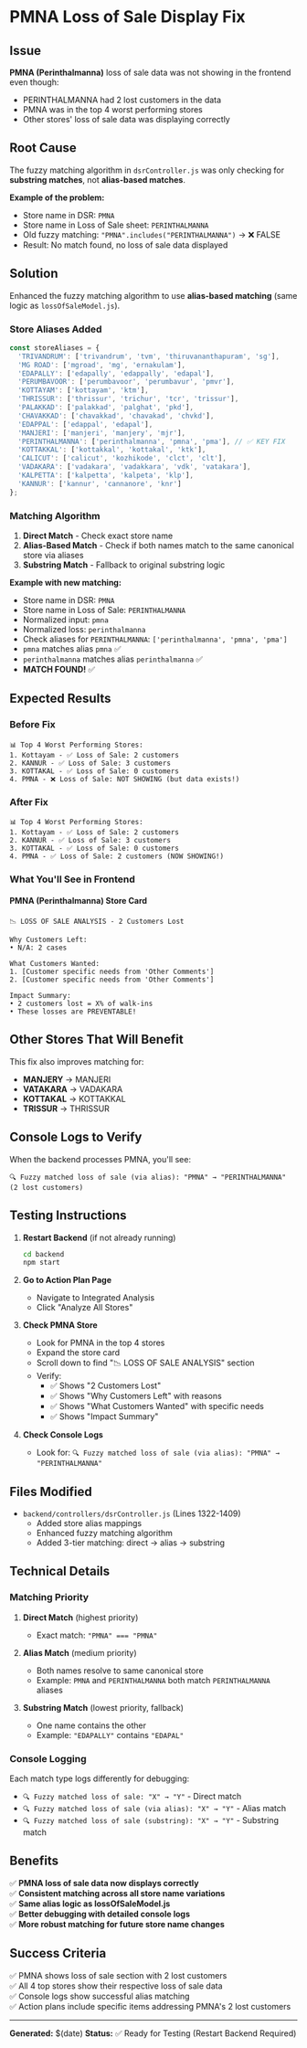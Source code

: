 # PMNA Loss of Sale Display Fix

## Issue
**PMNA (Perinthalmanna)** loss of sale data was not showing in the frontend even though:
- PERINTHALMANNA had 2 lost customers in the data
- PMNA was in the top 4 worst performing stores
- Other stores' loss of sale data was displaying correctly

## Root Cause
The fuzzy matching algorithm in `dsrController.js` was only checking for **substring matches**, not **alias-based matches**.

**Example of the problem:**
- Store name in DSR: `PMNA`
- Store name in Loss of Sale sheet: `PERINTHALMANNA`
- Old fuzzy matching: `"PMNA".includes("PERINTHALMANNA")` → ❌ FALSE
- Result: No match found, no loss of sale data displayed

## Solution
Enhanced the fuzzy matching algorithm to use **alias-based matching** (same logic as `lossOfSaleModel.js`).

### Store Aliases Added
```javascript
const storeAliases = {
  'TRIVANDRUM': ['trivandrum', 'tvm', 'thiruvananthapuram', 'sg'],
  'MG ROAD': ['mgroad', 'mg', 'ernakulam'],
  'EDAPALLY': ['edapally', 'edappally', 'edapal'],
  'PERUMBAVOOR': ['perumbavoor', 'perumbavur', 'pmvr'],
  'KOTTAYAM': ['kottayam', 'ktm'],
  'THRISSUR': ['thrissur', 'trichur', 'tcr', 'trissur'],
  'PALAKKAD': ['palakkad', 'palghat', 'pkd'],
  'CHAVAKKAD': ['chavakkad', 'chavakad', 'chvkd'],
  'EDAPPAL': ['edappal', 'edapal'],
  'MANJERI': ['manjeri', 'manjery', 'mjr'],
  'PERINTHALMANNA': ['perinthalmanna', 'pmna', 'pma'], // ✅ KEY FIX
  'KOTTAKKAL': ['kottakkal', 'kottakal', 'ktk'],
  'CALICUT': ['calicut', 'kozhikode', 'clct', 'clt'],
  'VADAKARA': ['vadakara', 'vadakkara', 'vdk', 'vatakara'],
  'KALPETTA': ['kalpetta', 'kalpeta', 'klp'],
  'KANNUR': ['kannur', 'cannanore', 'knr']
};
```

### Matching Algorithm
1. **Direct Match** - Check exact store name
2. **Alias-Based Match** - Check if both names match to the same canonical store via aliases
3. **Substring Match** - Fallback to original substring logic

**Example with new matching:**
- Store name in DSR: `PMNA`
- Store name in Loss of Sale: `PERINTHALMANNA`
- Normalized input: `pmna`
- Normalized loss: `perinthalmanna`
- Check aliases for `PERINTHALMANNA`: `['perinthalmanna', 'pmna', 'pma']`
- `pmna` matches alias `pmna` ✅
- `perinthalmanna` matches alias `perinthalmanna` ✅
- **MATCH FOUND!** ✅

## Expected Results

### Before Fix
```
📊 Top 4 Worst Performing Stores:
1. Kottayam - ✅ Loss of Sale: 2 customers
2. KANNUR - ✅ Loss of Sale: 3 customers
3. KOTTAKAL - ✅ Loss of Sale: 0 customers
4. PMNA - ❌ Loss of Sale: NOT SHOWING (but data exists!)
```

### After Fix
```
📊 Top 4 Worst Performing Stores:
1. Kottayam - ✅ Loss of Sale: 2 customers
2. KANNUR - ✅ Loss of Sale: 3 customers
3. KOTTAKAL - ✅ Loss of Sale: 0 customers
4. PMNA - ✅ Loss of Sale: 2 customers (NOW SHOWING!)
```

### What You'll See in Frontend

#### PMNA (Perinthalmanna) Store Card
```
📉 LOSS OF SALE ANALYSIS - 2 Customers Lost

Why Customers Left:
• N/A: 2 cases

What Customers Wanted:
1. [Customer specific needs from 'Other Comments']
2. [Customer specific needs from 'Other Comments']

Impact Summary:
• 2 customers lost = X% of walk-ins
• These losses are PREVENTABLE!
```

## Other Stores That Will Benefit

This fix also improves matching for:
- **MANJERY** → MANJERI
- **VATAKARA** → VADAKARA  
- **KOTTAKAL** → KOTTAKKAL
- **TRISSUR** → THRISSUR

## Console Logs to Verify

When the backend processes PMNA, you'll see:
```
🔍 Fuzzy matched loss of sale (via alias): "PMNA" → "PERINTHALMANNA" (2 lost customers)
```

## Testing Instructions

1. **Restart Backend** (if not already running)
   ```bash
   cd backend
   npm start
   ```

2. **Go to Action Plan Page**
   - Navigate to Integrated Analysis
   - Click "Analyze All Stores"

3. **Check PMNA Store**
   - Look for PMNA in the top 4 stores
   - Expand the store card
   - Scroll down to find "📉 LOSS OF SALE ANALYSIS" section
   - Verify:
     - ✅ Shows "2 Customers Lost"
     - ✅ Shows "Why Customers Left" with reasons
     - ✅ Shows "What Customers Wanted" with specific needs
     - ✅ Shows "Impact Summary"

4. **Check Console Logs**
   - Look for: `🔍 Fuzzy matched loss of sale (via alias): "PMNA" → "PERINTHALMANNA"`

## Files Modified
- `backend/controllers/dsrController.js` (Lines 1322-1409)
  - Added store alias mappings
  - Enhanced fuzzy matching algorithm
  - Added 3-tier matching: direct → alias → substring

## Technical Details

### Matching Priority
1. **Direct Match** (highest priority)
   - Exact match: `"PMNA" === "PMNA"`
   
2. **Alias Match** (medium priority)
   - Both names resolve to same canonical store
   - Example: `PMNA` and `PERINTHALMANNA` both match `PERINTHALMANNA` aliases
   
3. **Substring Match** (lowest priority, fallback)
   - One name contains the other
   - Example: `"EDAPALLY"` contains `"EDAPAL"`

### Console Logging
Each match type logs differently for debugging:
- `🔍 Fuzzy matched loss of sale: "X" → "Y"` - Direct match
- `🔍 Fuzzy matched loss of sale (via alias): "X" → "Y"` - Alias match
- `🔍 Fuzzy matched loss of sale (substring): "X" → "Y"` - Substring match

## Benefits

✅ **PMNA loss of sale data now displays correctly**  
✅ **Consistent matching across all store name variations**  
✅ **Same alias logic as lossOfSaleModel.js**  
✅ **Better debugging with detailed console logs**  
✅ **More robust matching for future store name changes**  

## Success Criteria

✅ PMNA shows loss of sale section with 2 lost customers  
✅ All 4 top stores show their respective loss of sale data  
✅ Console logs show successful alias matching  
✅ Action plans include specific items addressing PMNA's 2 lost customers  

---

**Generated:** $(date)
**Status:** ✅ Ready for Testing (Restart Backend Required)

